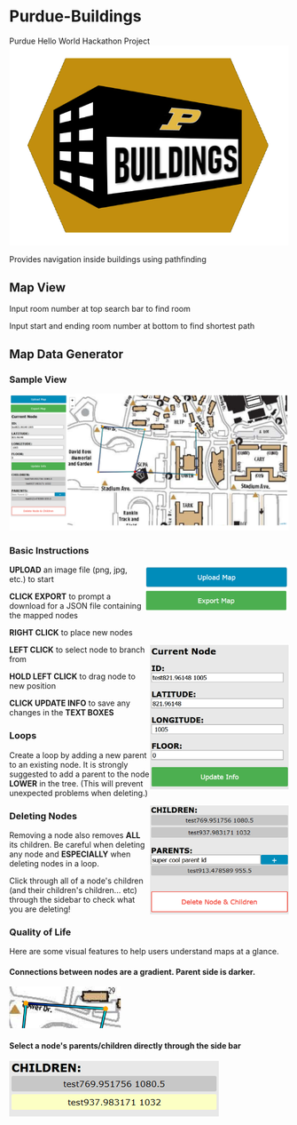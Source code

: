 # Purdue-Buildings
Purdue Hello World Hackathon Project
![alt text](images/icon.png "Purdue Buildings Logo")

Provides navigation inside buildings using pathfinding

## Map View
Input room number at top search bar to find room

Input start and ending room number at bottom to find shortest path

## Map Data Generator
### Sample View
![Sample Mapper View](images/mapper_sample_view.png)

### Basic Instructions
<img align="right" src="images/io_buttons.png" alt="Sample Mapper View" width="260" height ="84">

**UPLOAD** an image file (png, jpg, etc.) to start

**CLICK EXPORT** to prompt a download for a JSON file containing the mapped nodes

**RIGHT CLICK** to place new nodes

<img align="right" src="images/textbox_edit.png" alt="Edit Node Info Group" width="250" height="260">

**LEFT CLICK** to select node to branch from

**HOLD LEFT CLICK** to drag node to new position

**CLICK UPDATE INFO** to save any changes in the **TEXT BOXES**

### Loops
Create a loop by adding a new parent to an existing node. It is strongly suggested to add a parent to the node **LOWER** in the tree. (This will prevent unexpected problems when deleting.)

<img align="right" src="images/child_parent_delete.png" alt="Children Parent Delete Group" width="250" height="196">

### Deleting Nodes
Removing a node also removes **ALL** its children. Be careful when deleting any node and **ESPECIALLY** when deleting nodes in a loop. 

Click through all of a node's children (and their children's children... etc) through the sidebar to check what you are deleting!

### Quality of Life

Here are some visual features to help users understand maps at a glance.

#### Connections between nodes are a gradient. Parent side is darker.
![Connection Gradient](images/connection_gradient.png)


#### Select a node's parents/children directly through the side bar
![Select child through sidebar](images/select_child.png)
